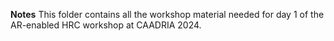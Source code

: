 **Notes** This folder contains all the workshop material needed for day 1 of the AR-enabled HRC workshop at CAADRIA 2024. 
